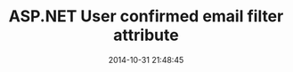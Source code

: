 ---
layout: post
title:  "ASP.NET User confirmed email filter attribute"
date:   2014-10-31 21:48:45
description: Read how to create an action filter attribute to verify that a user has confirmed his email.
categories:
- blog
comments: true
---